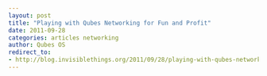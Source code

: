 ```yaml
---
layout: post
title: "Playing with Qubes Networking for Fun and Profit"
date: 2011-09-28
categories: articles networking
author: Qubes OS
redirect_to:
- http://blog.invisiblethings.org/2011/09/28/playing-with-qubes-networking-for-fun.html
---
```

